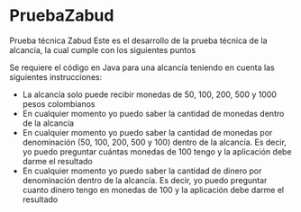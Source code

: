 # PruebaZabud
Prueba técnica Zabud
Este es el desarrollo de la prueba técnica de la alcancia, la cual cumple con los siguientes puntos

Se requiere el código en Java para una alcancía teniendo en cuenta las siguientes instrucciones:

* La alcancía solo puede recibir monedas de 50, 100, 200, 500 y 1000 pesos colombianos
* En cualquier momento yo puedo saber la cantidad de monedas dentro de la alcancía
* En cualquier momento yo puedo saber la cantidad de monedas por denominación (50, 100, 200, 500 y 100) dentro de la alcancía. Es decir, yo puedo preguntar cuántas monedas de 100 tengo y la aplicación debe darme el resultado
* En cualquier momento yo puedo saber la cantidad de dinero por denominación dentro de la alcancía. Es decir, yo puedo preguntar cuanto dinero tengo en monedas de 100 y la aplicación debe darme el resultado
